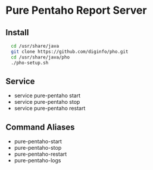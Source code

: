 <h1>Pure Pentaho Report Server</h1>

<h2>Install</h2>

```bash
  cd /usr/share/java
  git clone https://github.com/diginfo/pho.git
  cd /usr/share/java/pho
  ./pho-setup.sh
```

<h2>Service</h2>
<ul>
  <li>service pure-pentaho start</li>
  <li>service pure-pentaho stop</li>
  <li>service pure-pentaho restart</li>
</ul>

<h2>Command Aliases</h2>
<ul>
  <li>pure-pentaho-start</li>
  <li>pure-pentaho-stop</li>
  <li>pure-pentaho-restart</li>
  <li>pure-pentaho-logs</li>
</ul>